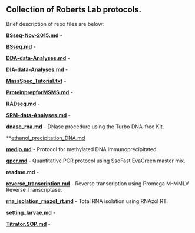 ## Collection of Roberts Lab protocols.

Brief description of repo files are below:

**[BSseq-Nov-2015.md](https://github.com/RobertsLab/resources/blob/master/protocols/BSseq-Nov-2015.md)** -

**[BSseq.md](https://github.com/RobertsLab/resources/blob/master/protocols/BSseq.md)** -

**[DDA-data-Analyses.md](https://github.com/RobertsLab/resources/blob/master/protocols/DDA-data-Analyses.md)** -

**[DIA-data-Analyses.md](https://github.com/RobertsLab/resources/blob/master/protocols/DIA-data-Analyses.md)** - 

**[MassSpec_Tutorial.txt](https://github.com/RobertsLab/resources/blob/master/protocols/MassSpec_Tutorial.txt)** - 

**[ProteinprepforMSMS.md](https://github.com/RobertsLab/resources/blob/master/protocols/ProteinprepforMSMS.md)** - 

**[RADseq.md](https://github.com/RobertsLab/resources/blob/master/protocols/RADseq.md)** - 

**[SRM-data-Analyses.md](https://github.com/RobertsLab/resources/blob/master/protocols/SRM-data-Analyses.md)** - 

**[dnase_rna.md](https://github.com/RobertsLab/resources/blob/master/protocols/dnase_rna.md)** - DNase procedure using the Turbo DNA-free Kit.

**[ethanol_precipitation_DNA.md](https://github.com/RobertsLab/resources/blob/master/protocols/ethanol_precipitation_DNA.md)

**[medip.md](https://github.com/RobertsLab/resources/blob/master/protocols/medip.md)** - Protocol for methylated DNA immunoprecipitated.

**[qpcr.md](https://github.com/RobertsLab/resources/blob/master/protocols/qpcr.md)** - Quantitative PCR protocol using SsoFast EvaGreen master mix.

**readme.md** - 

**[reverse_transcription.md](https://github.com/RobertsLab/resources/blob/master/protocols/reverse_transcription.md)** - Reverse transcription using Promega M-MMLV Reverse Transcriptase.

**[rna_isolation_rnazol_rt.md](https://github.com/RobertsLab/resources/blob/master/protocols/rna_isolation_rnazol_rt.md)** - Total RNA isolation using RNAzol RT.

**[setting_larvae.md](https://github.com/RobertsLab/resources/blob/master/protocols/setting_larvae.md)** -

**[Titrator.SOP.md](https://github.com/RobertsLab/resources/blob/master/protocols/Titrator.SOP.md)** - 
